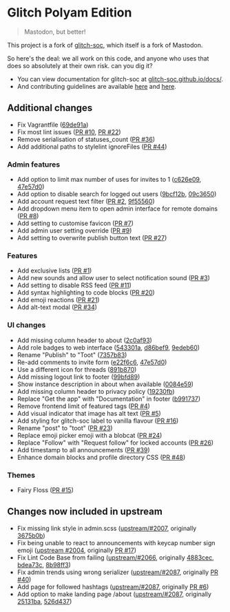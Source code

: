 #  Glitch Polyam Edition  #

>   Mastodon, but better!

This project is a fork of [glitch-soc](https://github.com/glitch-soc/mastodon), which itself is a fork of Mastodon.  

So here's the deal: we all work on this code, and anyone who uses that does so absolutely at their own risk. can you dig it?

- You can view documentation for glitch-soc at [glitch-soc.github.io/docs/](https://glitch-soc.github.io/docs/).
- And contributing guidelines are available [here](CONTRIBUTING.md) and [here](https://glitch-soc.github.io/docs/contributing/).

## Additional changes
- Fix Vagrantfile ([69de91a](https://github.com/polyamspace/mastodon/commit/69de91a94c3e2f19a5c55722c3cdd639a0a6fb9d))
- Fix most lint issues ([PR #10](https://github.com/polyamspace/mastodon/pull/10), [PR #22](https://github.com/polyamspace/mastodon/pull/22))
- Remove serialisation of statuses_count ([PR #36](https://github.com/polyamspace/mastodon/pull/36))
- Add additional paths to stylelint ignoreFiles ([PR #44](https://github.com/polyamspace/mastodon/pull/44))


### Admin features
- Add option to limit max number of uses for invites to 1 ([c626e09](https://github.com/polyamspace/mastodon/commit/c626e09c3907e0f1a0b1d1f47aadb2dcb50efc29), [47e57d0](https://github.com/polyamspace/mastodon/pull/13/commits/47e57d09c186196316f113f09150150ddfb9c991))
- Add option to disable search for logged out users ([9bcf12b](https://github.com/polyamspace/mastodon/commit/9bcf12bf10e32d41b90f6b0d64613f096f8b8fe7), [09c3650](https://github.com/polyamspace/mastodon/pull/13/commits/09c365022eb7afc80076653d0a852c1a9afcf2ac))
- Add account request text filter ([PR #2](https://github.com/polyamspace/mastodon/pull/2), [9f55560](https://github.com/polyamspace/mastodon/pull/13/commits/9f55560d7ef3ce9e6a42b95faf59bb6529f41d01))
- Add dropdown menu item to open admin interface for remote domains ([PR #8](https://github.com/polyamspace/mastodon/pull/8))
- Add setting to customise favicon ([PR #7](https://github.com/polyamspace/mastodon/pull/7))
- Add admin user setting override ([PR #9](https://github.com/polyamspace/mastodon/pull/9))
- Add setting to overwrite publish button text ([PR #27](https://github.com/polyamspace/mastodon/pull/27))

### Features
- Add exclusive lists ([PR #1](https://github.com/polyamspace/mastodon/pull/1))
- Add new sounds and allow user to select notification sound ([PR #3](https://github.com/polyamspace/mastodon/pull/3))
- Add setting to disable RSS feed ([PR #11](https://github.com/polyamspace/mastodon/pull/11))
- Add syntax highlighting to code blocks ([PR #20](https://github.com/polyamspace/mastodon/pull/20))
- Add emoji reactions ([PR #21](https://github.com/polyamspace/mastodon/pull/21))
- Add alt-text modal ([PR #34](https://github.com/polyamspace/mastodon/pull/34))

### UI changes
- Add missing column header to about ([2c0af93](https://github.com/polyamspace/mastodon/commit/2c0af93e4e8d969861a978e8fc042b77b25faf6d))
- Add role badges to web interface ([543301a](https://github.com/polyamspace/mastodon/commit/543301a5c09485f91a1ef976f5404182dd2d2354), [d86bef9](https://github.com/polyamspace/mastodon/commit/d86bef912d3a9e76ce79ed5778d83ad60780bcc0), [9edeb60](https://github.com/polyamspace/mastodon/commit/9edeb6087908e21a257854a7424c5e58148e4323))
- Rename "Publish" to "Toot" ([7357b83](https://github.com/polyamspace/mastodon/commit/7357b8379f05182bf64b6f6e420cf5a93f91820e))
- Re-add comments to invite form ([e22f6c6](https://github.com/polyamspace/mastodon/commit/e22f6c69aff4a450220e7c83b8181b7c60fbccd4), [47e57d0](https://github.com/polyamspace/mastodon/pull/13/commits/47e57d09c186196316f113f09150150ddfb9c991))
- Use a different icon for threads ([891b870](https://github.com/polyamspace/mastodon/commit/891b870cec03213a561593d83afad9f77b13beb3))
- Add missing logout link to footer ([99bfd89](https://github.com/polyamspace/mastodon/commit/99bfd89dc9cc54e0c6073e449215e9ef63b84150))
- Show instance description in about when available ([0084e59](https://github.com/polyamspace/mastodon/commit/0084e592f1cb8061738d5ea81e16a1292457c163))
- Add missing column header to privacy policy ([19230fb](https://github.com/polyamspace/mastodon/commit/19230fb7d678ec1a3d4896273491c6c2e4f2ffa3))
- Replace "Get the app" with "Documentation" in footer ([b991737](https://github.com/polyamspace/mastodon/commit/b99173737d85ba5a0f881d688f8203c44646c4f1))
- Remove frontend limit of featured tags ([PR #4](https://github.com/polyamspace/mastodon/pull/4))
- Add visual indicator that image has alt text ([PR #5](https://github.com/polyamspace/mastodon/pull/5))
- Add styling for glitch-soc label to vanilla flavour ([PR #16](https://github.com/polyamspace/mastodon/pull/16))
- Rename "post" to "toot" ([PR #23](https://github.com/polyamspace/mastodon/pull/23))
- Replace emoji picker emoji with a blobcat ([PR #24](https://github.com/polyamspace/mastodon/pull/24))
- Replace "Follow" with "Request follow" for locked accounts ([PR #26](https://github.com/polyamspace/mastodon/pull/26))
- Add timestamp to all announcements ([PR #39](https://github.com/polyamspace/mastodon/pull/39))
- Enhance domain blocks and profile directory CSS ([PR #48](https://github.com/polyamspace/mastodon/pull/48))

### Themes
- Fairy Floss ([PR #15](https://github.com/polyamspace/mastodon/pull/15))

## Changes now included in upstream
- Fix missing link style in admin.scss ([upstream/#2007](https://github.com/glitch-soc/mastodon/pull/2007), originally [3675b0b](https://github.com/polyamspace/mastodon/commit/3675b0b21612441c6dfc33265c44b7059b319f44))
- Fix being unable to react to announcements with keycap number sign emoji ([upstream #2004](https://github.com/glitch-soc/mastodon/pull/2004), originally [PR #17](https://github.com/polyamspace/mastodon/pull/17))
- Fix Lint Code Base from failing ([upstream/#2066](https://github.com/glitch-soc/mastodon/pull/2066), originally [4883cec](https://github.com/polyamspace/mastodon/commit/4883ceca81d5b7909e196727ce75c29fb1c5038f), [bdea73c](https://github.com/polyamspace/mastodon/commit/bdea73c2eea74b704583859b27c7438db5739ac6), [8b98ff3](https://github.com/polyamspace/mastodon/commit/8b98ff35f6eb983bc2f89156b2c33179cbb57449))
- Fix admin trends using wrong serializer ([upstream/#2087](https://github.com/glitch-soc/mastodon/pull/2087), originally [PR #40](https://github.com/polyamspace/mastodon/pull/40))
- Add page for followed hashtags ([upstream/#2087](https://github.com/glitch-soc/mastodon/pull/2087), originally [PR #6](https://github.com/polyamspace/mastodon/pull/6))
- Add option to make landing page /about ([upstream/#2087](https://github.com/glitch-soc/mastodon/pull/2087), originally [25131ba](https://github.com/polyamspace/mastodon/commit/25131baa59caad3976378a91278b6ba30c685274), [526d437](https://github.com/polyamspace/mastodon/pull/13/commits/526d437af2adda52d55701123b4f2e52aa007516))
